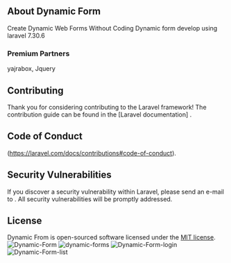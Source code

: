 

## About Dynamic Form

Create Dynamic Web Forms Without Coding 
Dynamic form develop using laravel 7.30.6  
 
### Premium Partners
 yajrabox,
 Jquery
 

## Contributing

Thank you for considering contributing to the Laravel framework! The contribution guide can be found in the [Laravel documentation] .

## Code of Conduct
 (https://laravel.com/docs/contributions#code-of-conduct).

## Security Vulnerabilities

If you discover a security vulnerability within Laravel, please send an e-mail to . All security vulnerabilities will be promptly addressed.

## License

Dynamic From is open-sourced software licensed under the [MIT license](https://opensource.org/licenses/MIT).
![Dynamic-Form](https://user-images.githubusercontent.com/7930460/153924348-389b6931-44cc-4a92-b691-7c2735a73fe9.png)
![dynamic-forms](https://user-images.githubusercontent.com/7930460/153924796-addc6563-4802-40f1-bb21-7dcff716d134.png)
![Dynamic-Form-login](https://user-images.githubusercontent.com/7930460/153924799-b6094e1c-166f-4b16-9e1a-549f2d4569fb.png)
![Dynamic-Form-list](https://user-images.githubusercontent.com/7930460/153924804-13a5bf5b-f86f-4a10-bea8-70e55288fd27.png)
